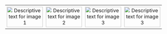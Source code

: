<table style="width: 100%; border-collapse: collapse;">
  <tr>
    <td style="width: 25%; padding: 5px; text-align: center; vertical-align: top;">
      <img src="https://github.com/user-attachments/assets/d8d06b44-4561-4d31-94bf-66374cf34310" alt="Descriptive text for image 1" style="width: 100%; max-width: 180px; height: 7vw; max-height: 180px; object-fit: cover; display: block; margin-left: auto; margin-right: auto;"/>
    </td>
    <td style="width: 25%; padding: 5px; text-align: center; vertical-align: top;">
      <img src="https://github.com/user-attachments/assets/b41d5ef0-8e01-45fa-a2cc-9f91698b29db" alt="Descriptive text for image 2" style="width: 100%; max-width: 180px; height: 7vw; max-height: 180px; object-fit: cover; display: block; margin-left: auto; margin-right: auto;"/>
    </td>
    <td style="width: 25%; padding: 5px; text-align: center; vertical-align: top;">
      <img src="https://github.com/user-attachments/assets/5549242b-f963-43de-9373-520a317fce17" alt="Descriptive text for image 3" style="width: 100%; max-width: 180px; height: 7vw; max-height: 180px; object-fit: cover; display: block; margin-left: auto; margin-right: auto;"/>
    </td>   
    <td style="width: 25%; padding: 5px; text-align: center; vertical-align: top;">
      <img src="https://github.com/user-attachments/assets/39feae8c-236a-473b-8823-105574562977" alt="Descriptive text for image 3" style="width: 100%; max-width: 180px; height: 7vw; max-height: 180px; object-fit: cover; display: block; margin-left: auto; margin-right: auto;"/>
    </td>   
  </tr>
</table>

